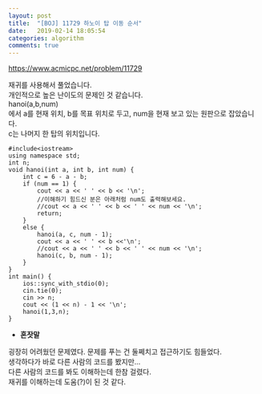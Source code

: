 ```yaml
---
layout: post
title:  "[BOJ] 11729 하노이 탑 이동 순서"
date:   2019-02-14 18:05:54
categories: algorithm
comments: true
---
```


https://www.acmicpc.net/problem/11729

재귀를 사용해서 풀었습니다.  
개인적으로 높은 난이도의 문제인 것 같습니다.  
hanoi(a,b,num)  
에서 a를 현재 위치, b를 목표 위치로 두고, num을 현재 보고 있는 원판으로 잡았습니다.  
c는 나머지 한 탑의 위치입니다.  


~~~
#include<iostream>
using namespace std;
int n;
void hanoi(int a, int b, int num) {
	int c = 6 - a - b;
	if (num == 1) {
		cout << a << ' ' << b << '\n';
		//이해하기 힘드신 분은 아래처럼 num도 출력해보세요.
		//cout << a << ' ' << b << ' ' << num << '\n';
		return;
	}
	else {
		hanoi(a, c, num - 1);
		cout << a << ' ' << b <<'\n';
		//cout << a << ' ' << b << ' ' << num << '\n';
		hanoi(c, b, num - 1);
	}
}
int main() {
	ios::sync_with_stdio(0);
	cin.tie(0);
	cin >> n;
	cout << (1 << n) - 1 << '\n';
	hanoi(1,3,n);
}
~~~

- **혼잣말**

굉장히 어려웠던 문제였다. 문제를 푸는 건 둘쩨치고 접근하기도 힘들었다.  
생각하다가 바로 다른 사람의 코드를 봤지만...  
다른 사람의 코드를 봐도 이해하는데 한참 걸렸다.  
재귀를 이해하는데 도움(?)이 된 것 같다.  
